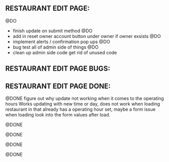 ## RESTAURANT EDIT PAGE:
@DO
- finish update on submit method
@DO
- add in reset owner account button under owner if owner exsists
@DO
- implement alerts / confirmation pop ups 
@DO
- bug test all of admin side of things 
@DO
- clean up admin side code get rid of unused code 

## RESTAURANT EDIT PAGE BUGS: 




## RESTAURANT EDIT PAGE DONE: 
@DONE
figure out why update not working when it comes to the operating hours Works updating with new time or day, does not work when loading restaurant in that already has a operating hour set, maybe a form issue when loading look into the form values after load. 



@DONE

@DONE

@DONE

@DONE


